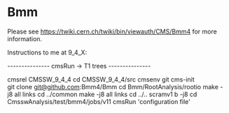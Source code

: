 Bmm
===

Please see https://twiki.cern.ch/twiki/bin/viewauth/CMS/Bmm4 for more information.


Instructions to me at 9_4_X:

--------------- cmsRun -> T1 trees ---------------

cmsrel CMSSW_9_4_4
cd CMSSW_9_4_4/src
cmsenv
git cms-init   
git clone git@github.com:Bmm4/Bmm
cd Bmm/RootAnalysis/rootio
make -j8 all links
cd ../common
make -j8 all links
cd ../..
scramv1 b -j8
cd CmsswAnalysis/test/bmm4/jobs/v11
cmsRun 'configuration file'

